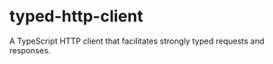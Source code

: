 # typed-http-client
A TypeScript HTTP client that facilitates strongly typed requests and responses.
